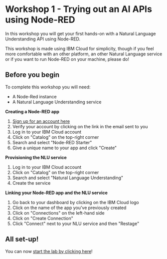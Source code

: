 # Workshop 1 - Trying out an AI APIs using Node-RED

In this workshop you will get your first hands-on with a Natural Language Understanding API using Node-RED.

This workshop is made using IBM Cloud for simplicity, though if you feel more comfortable with an other platform, an other Natural Language service or if you want to run Node-RED on your machine, please do! 

## Before you begin

To complete this workshop you will need:
- A Node-Red instance
- A Natural Language Understanding service

**Creating a Node-RED app**

1. [Sign up for an account here](https://ibm.biz/BdZHfN)
2. Verify your account by clicking on the link in the email sent to you
3. Log in to your IBM Cloud account
4. Click on "Catalog" on the top-right corner
5. Search and select "Node-RED Starter" 
6. Give a unique name to your app and click "Create"

**Provisioning the NLU service**

1. Log in to your IBM Cloud account
2. Click on "Catalog" on the top-right corner
3. Search and select "Natural Language Understanding" 
4. Create the service

**Linking your Node-RED app and the NLU service**

1. Go back to your dashboard by clicking on the IBM Cloud logo
2. Click on the name of the app you've previously created
3. Click on "Connections" on the left-hand side
4. Click on "Create Connection"
5. Click "Connect" next to your NLU service and then "Restage"

## All set-up!

You can now [start the lab by clicking here](https://github.com/watson-developer-cloud/node-red-labs/blob/master/basic_examples/natural_language_understanding/README.md#building-the-flow)!
